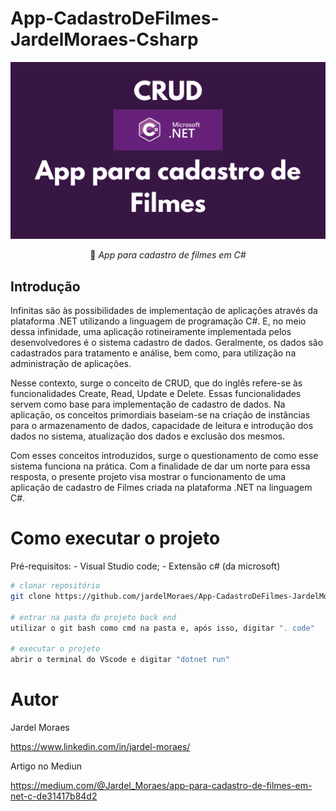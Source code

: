# App-CadastroDeFilmes-JardelMoraes-Csharp

<div align="center">
  <img src="https://github.com/jardelMoraes/App-CadastroDeFilmes-JardelMoraes-Csharp/blob/main/Cadastro%20de%20filmes.png" alt"Proffy" title="Proffy" alt"Proffy" title="Proffy" />

 :rocket: *App para cadastro de filmes em C#*
  </div>

## Introdução

Infinitas são às possibilidades de implementação de aplicações através da plataforma .NET utilizando a linguagem de programação C#. E, no meio dessa infinidade, uma aplicação rotineiramente implementada pelos desenvolvedores é o sistema cadastro de dados. Geralmente, os dados são cadastrados para tratamento e análise, bem como, para utilização na administração de aplicações.

Nesse contexto, surge o conceito de CRUD, que do inglês refere-se às funcionalidades Create, Read, Update e Delete. Essas funcionalidades servem como base para implementação de cadastro de dados. Na aplicação, os conceitos primordiais baseiam-se na criação de instâncias para o armazenamento de dados, capacidade de leitura e introdução dos dados no sistema, atualização dos dados e exclusão dos mesmos.

Com esses conceitos introduzidos, surge o questionamento de como esse sistema funciona na prática. Com a finalidade de dar um norte para essa resposta, o presente projeto visa mostrar o funcionamento de uma aplicação de cadastro de Filmes criada na plataforma .NET na linguagem C#.

# Como executar o projeto

Pré-requisitos: - Visual Studio code; - Extensão c# (da microsoft)

```bash
# clonar repositório
git clone https://github.com/jardelMoraes/App-CadastroDeFilmes-JardelMoraes-Csharp.git

# entrar na pasta do projeto back end
utilizar o git bash como cmd na pasta e, após isso, digitar ". code" 

# executar o projeto
abrir o terminal do VScode e digitar "dotnet run"
```

# Autor

Jardel Moraes

https://www.linkedin.com/in/jardel-moraes/

Artigo no Mediun

https://medium.com/@Jardel_Moraes/app-para-cadastro-de-filmes-em-net-c-de31417b84d2

